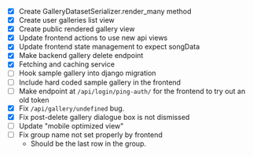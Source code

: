 - [x] Create GalleryDatasetSerializer.render_many method
- [x] Create user galleries list view
- [x] Create public rendered gallery view
- [x] Update frontend actions to use new api views
- [x] Update frontend state management to expect songData
- [x] Make backend gallery delete endpoint
- [x] Fetching and caching service
- [ ] Hook sample gallery into django migration
- [ ] Include hard coded sample gallery in the frontend
- [ ] Make endpoint at `/api/login/ping-auth/` for the frontend to try out an
      old token
- [x] Fix `/api/gallery/undefined` bug.
- [x] Fix post-delete gallery dialogue box is not dismissed
- [ ] Update "mobile optimized view"
- [ ] Fix group name not set properly by frontend
  - Should be the last row in the group.
